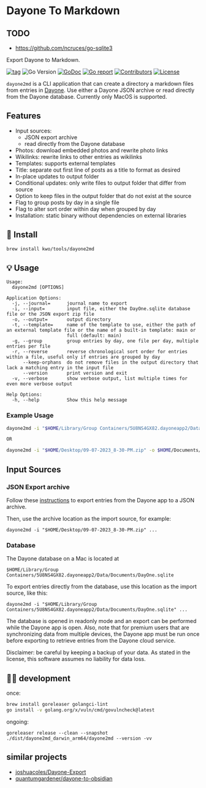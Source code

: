 # Dayone To Markdown

## TODO
* https://github.com/ncruces/go-sqlite3

Export Dayone to Markdown.

[![tag](https://img.shields.io/github/tag/kwo/dayone2md.svg)](https://github.com/kwo/dayone2md/releases)
![Go Version](https://img.shields.io/badge/Go-%3E%3D%201.21-%23007d9c)
[![GoDoc](https://godoc.org/github.com/kwo/dayone2md?status.svg)](https://pkg.go.dev/github.com/kwo/dayone2md)
[![Go report](https://goreportcard.com/badge/github.com/kwo/dayone2md)](https://goreportcard.com/report/github.com/kwo/dayone2md)
[![Contributors](https://img.shields.io/github/contributors/kwo/dayone2md)](https://github.com/kwo/dayone2md/graphs/contributors)
[![License](https://img.shields.io/github/license/kwo/dayone2md)](./LICENSE)


`dayone2md` is a CLI application that can create a directory a markdown files from entries in [Dayone](https://dayoneapp.com/).
Use either a Dayone JSON archive or read directly from the Dayone database.
Currently only MacOS is supported.


## Features

- Input sources:
  - JSON export archive
  - read directly from the Dayone database
- Photos: download embedded photos and rewrite photo links
- Wikilinks: rewrite links to other entries as wikilinks
- Templates: supports external templates
- Title: separate out first line of posts as a title to format as desired
- In-place updates to output folder
- Conditional updates: only write files to output folder that differ from source
- Option to keep files in the output folder that do not exist at the source
- Flag to group posts by day in a single file
- Flag to alter sort order within day when grouped by day
- Installation: static binary without dependencies on external libraries


## 🚀 Install

```sh
brew install kwo/tools/dayone2md
```

## 💡 Usage

```
Usage:
  dayone2md [OPTIONS]

Application Options:
  -j, --journal=      journal name to export
  -i, --input=        input file, either the DayOne.sqlite database file or the JSON export zip file
  -o, --output=       output directory
  -t, --template=     name of the template to use, either the path of an external template file or the name of a built-in template: main or
                      full (default: main)
  -g, --group         group entries by day, one file per day, multiple entries per file
  -r, --reverse       reverse chronological sort order for entries within a file, useful only if entries are grouped by day
      --keep-orphans  do not remove files in the output directory that lack a matching entry in the input file
      --version       print version and exit
  -v, --verbose       show verbose output, list multiple times for even more verbose output

Help Options:
  -h, --help          Show this help message
```

### Example Usage

```sh
dayone2md -i "$HOME/Library/Group Containers/5U8NS4GX82.dayoneapp2/Data/Documents/DayOne.sqlite" -o $HOME/Documents/Journal -j Journal -g -vv

OR

dayone2md -i "$HOME/Desktop/09-07-2023_8-30-PM.zip" -o $HOME/Documents/Journal -j Journal -g -vv
```

## Input Sources

### JSON Export archive

Follow these [instructions](https://dayoneapp.com/guides/tips-and-tutorials/exporting-entries/#mac) to export entries from the Dayone app to a JSON archive.

Then, use the archive location as the import source, for example:

`dayone2md -i "$HOME/Desktop/09-07-2023_8-30-PM.zip" ...`

### Database

The Dayone database on a Mac is located at

`$HOME/Library/Group Containers/5U8NS4GX82.dayoneapp2/Data/Documents/DayOne.sqlite`

To export entries directly from the database, use this location as the import source, like this:

`dayone2md -i "$HOME/Library/Group Containers/5U8NS4GX82.dayoneapp2/Data/Documents/DayOne.sqlite" ...`

The database is opened in readonly mode and an export can be performed while the Dayone app is open. Also, note that for premium users that are synchronizing data from multiple devices, the Dayone app must be run once before exporting to retrieve entries from the Dayone cloud service.

Disclaimer: be careful by keeping a backup of your data. As stated in the license, this software assumes no liability for data loss.


## 🧑‍💻 development

once:
```sh
brew install goreleaser golangci-lint
go install -v golang.org/x/vuln/cmd/govulncheck@latest
```

ongoing:
```shell
goreleaser release --clean --snapshot
./dist/dayone2md_darwin_arm64/dayone2md --version -vv
```

## similar projects
* [joshuacoles/Dayone-Export](https://github.com/joshuacoles/Dayone-Export)
* [quantumgardener/dayone-to-obsidian](https://github.com/quantumgardener/dayone-to-obsidian)
